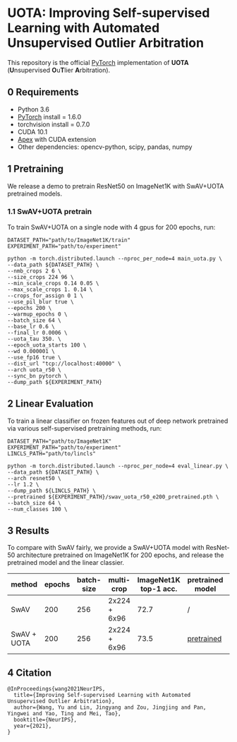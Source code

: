 # UOTA: Improving Self-supervised Learning with Automated Unsupervised Outlier Arbitration
This repository is the official [PyTorch](http://pytorch.org) implementation of **UOTA** (**U**nsupervised **O**u**T**lier **A**rbitration).

## 0 Requirements
- Python 3.6
- [PyTorch](http://pytorch.org) install = 1.6.0
- torchvision install = 0.7.0
- CUDA 10.1
- [Apex](https://github.com/NVIDIA/apex) with CUDA extension
- Other dependencies: opencv-python, scipy, pandas, numpy

## 1 Pretraining
We release a demo to pretrain ResNet50 on ImageNet1K with SwAV+UOTA pretrained models.

### 1.1 SwAV+UOTA pretrain

To train SwAV+UOTA on a single node with 4 gpus for 200 epochs, run:
```
DATASET_PATH="path/to/ImageNet1K/train"
EXPERIMENT_PATH="path/to/experiment"

python -m torch.distributed.launch --nproc_per_node=4 main_uota.py \
--data_path ${DATASET_PATH} \
--nmb_crops 2 6 \
--size_crops 224 96 \
--min_scale_crops 0.14 0.05 \
--max_scale_crops 1. 0.14 \
--crops_for_assign 0 1 \
--use_pil_blur true \
--epochs 200 \
--warmup_epochs 0 \
--batch_size 64 \
--base_lr 0.6 \
--final_lr 0.0006 \
--uota_tau 350. \
--epoch_uota_starts 100 \
--wd 0.000001 \
--use_fp16 true \
--dist_url "tcp://localhost:40000" \
--arch uota_r50 \
--sync_bn pytorch \
--dump_path ${EXPERIMENT_PATH}
```

## 2 Linear Evaluation
To train a linear classifier on frozen features out of deep network pretrained via various self-supervised pretraining methods, run:
```
DATASET_PATH="path/to/ImageNet1K"
EXPERIMENT_PATH="path/to/experiment"
LINCLS_PATH="path/to/lincls"

python -m torch.distributed.launch --nproc_per_node=4 eval_linear.py \
--data_path ${DATASET_PATH} \
--arch resnet50 \
--lr 1.2 \
--dump_path ${LINCLS_PATH} \
--pretrained ${EXPERIMENT_PATH}/swav_uota_r50_e200_pretrained.pth \
--batch_size 64 \
--num_classes 100 \
```

## 3 Results
To compare with SwAV fairly, we provide a SwAV+UOTA model with ResNet-50 architecture pretrained on ImageNet1K for 200 epochs, and release the pretrained model and the linear classier.

| method | epochs | batch-size | multi-crop | ImageNet1K top-1 acc. | pretrained model | linear classifier |
|-------------------|-------------------|---------------------|--------------------|--------------------|--------------------|--------------------|
| SwAV | 200 | 256 | 2x224 + 6x96 | 72.7 | / | / |
| SwAV + UOTA | 200 | 256 | 2x224 + 6x96 | 73.5 | [pretrained](https://github.com/ssl-codelab/uota/releases/download/v1.0.0/swav_uota_r50_e200_pretrained.pth.tar) | [linear](https://github.com/ssl-codelab/uota/releases/download/v1.0.0/swav_uota_r50_e200_lincls.pth.tar) |

## 4 Citation
```
@InProceedings{wang2021NeurIPS,
  title={Improving Self-supervised Learning with Automated Unsupervised Outlier Arbitration},
  author={Wang, Yu and Lin, Jingyang and Zou, Jingjing and Pan, Yingwei and Yao, Ting and Mei, Tao},
  booktitle={NeurIPS},
  year={2021},
}
```